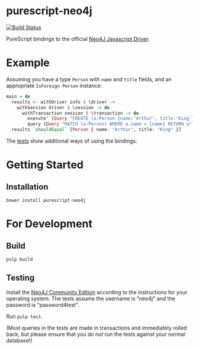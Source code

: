 # purescript-neo4j

[![Build Status](https://travis-ci.org/corajr/purescript-neo4j.svg?branch=master)](https://travis-ci.org/corajr/purescript-neo4j)

PureScript bindings to the official [Neo4J Javascript Driver](https://github.com/neo4j/neo4j-javascript-driver).

# Example

Assuming you have a type `Person` with `name` and `title` fields, and an appropriate `IsForeign Person` instance:

```purescript
main = do
  results <- withDriver info $ \driver ->
    withSession driver $ \session -> do
      withTransaction session $ \transaction -> do
        execute' (Query "CREATE (a:Person {name:'Arthur', title:'King'})") transaction
        query (Query "MATCH (a:Person) WHERE a.name = {name} RETURN a" :: Query Person) (mkParams {name: "Arthur"}) transaction
  results `shouldEqual` [Person { name: "Arthur", title: "King" }]
```

The
[tests](https://github.com/corajr/purescript-neo4j/blob/master/test/Test/Neo4J.purs)
show additional ways of using the bindings.

# Getting Started

## Installation

```
bower install purescript-neo4j
```

# For Development

## Build

```sh
pulp build
```

## Testing

Install the [Neo4J Community Edition](https://neo4j.com/download/) according to
the instructions for your operating system. The tests assume the username is
"neo4j" and the password is "password4test".

Run `pulp test`.

(Most queries in the tests are made in transactions and immediately rolled back,
but please ensure that you do *not* run the tests against your normal database!)
